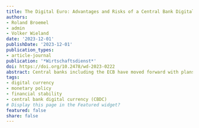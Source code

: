```yaml
---
title: The Digital Euro: Advantages and Risks of a Central Bank Digital Currency | Der digitale Euro: Chancen und Risiken einer digitalen Notenbankwährung
authors:
- Roland Broemel
- admin
- Volker Wieland
date: '2023-12-01'
publishDate: '2023-12-01'
publication_types:
- article-journal
publication: '*Wirtschaftsdienst*'
doi: https://doi.org/10.2478/wd-2023-0222
abstract: Central banks including the ECB have moved forward with plans concerning a central bank digital currency (CBDC) to be made available to the public at large. In particular, the announcement of a private stable coin by a consortium led by Facebook/Meta had served as a catalyst. Perhaps the fear of losing market share in terms of seigniorage or impairment of monetary policy played a role. By now, however, a widely-expressed criticism is that the CBDC constitutes a solution that is still in search of a problem to be solved. The argument put forth by the ECB that a CBDC is needed as a monetary anchor in the digital sphere carries little weight after closer inspection. Furthermore, potential advantages of a CBDC are partly reduced or precluded because of constraints imposed in order to minimise potential risks for the stability of the banking system and the business model of banks. For example, the model pursued by the ECB refrains from positive or negative interest rates paid on CBDC, imposes limits on transaction amounts and precludes a store of value function. At this point, the main potential benefit appears to be a possible reduction of transaction costs in digital payments and a possible contribution to keeping platform-based markets in digital ecosystems contestable. It remains an open question whether this is a task for central banks.
tags:
- digital currency
- monetary policy
- financial stability
- central bank digital currency (CBDC)
# Display this page in the Featured widget?
featured: false
share: false
---
```

